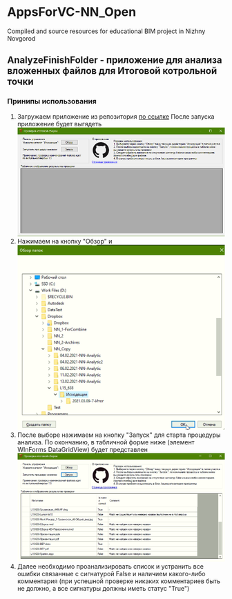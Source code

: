 # AppsForVC-NN_Open
Compiled and source resources for educational BIM project in Nizhny Novgorod
## AnalyzeFinishFolder - приложение для анализа вложенных файлов для Итоговой котрольной точки
### Принипы использования
1. Загружаем приложение из репозитория [по ссылке](https://github.com/GeorgGrebenyuk/AppsForVC-NN_Open/raw/main/AnalyzeFinishFolder/bin/Debug/AnalyzeFinishFolder.exe)
После запуска приложение будет выгядеть ![примерно так:](/images/Screen1.png)
2. Нажимаем на кнопку "Обзор" и ![выбираем папку "Исходящие" в вашей папке участка](/images/Screen2.png)
3. После выборе нажимаем на кнопку "Запуск" для старта процедуры анализа. По окончанию, в табличной форме ниже (элемент WInForms DataGridView) будет представлен ![результат проверки:](/images/Screen3.png)
4. Далее необходимо проанализировать список и устранить все ошибки связанные с сигнатурой False и наличием какого-либо комментария (при успешной проверке никаких комментариев быть не должно, а все сигнатуры должны иметь статус "True")

